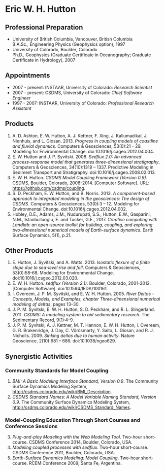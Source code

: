 # Eric W. H. Hutton

## Professional Preparation

*   University of British Columbia, Vancouver, British Columbia  
    B.A.Sc., Engineering Physics (Geophysics option), 1997
*   University of Colorado, Boulder, Colorado  
    Ph.D., Geophysics (Graduate Certificate in Oceanography; Graduate
    Certificate in Hydrology), 2007

## Appointments

*   2007 - present: INSTAAR, University of Colorado: *Research Scientist*
*   2007 - present: CSDMS, University of Colorado: *Chief Software Engineer*
*   1997 - 2007: INSTAAR, University of Colorado: *Professional Research Assistant*

## Products

1.  A. D. Ashton, E. W. Hutton, A. J. Kettner, F. Xing, J. Kallumadikal, J.
    Nienhuis, and L. Giosan. 2013. *Progress in coupling models of coastline and
    fluvial dynamics*. Computers & Geosciences, 53(0):21 – 29. Modeling for
    Environmental Change. doi:10.1016/j.cageo.2012.04.004.
1.  E. W. Hutton and J. P. Syvitski. 2008. *Sedflux 2.0: An advanced
    process-response model that generates three-dimensional stratigraphy*.
    Computers & Geosciences, 34(10):1319 – 1337. Predictive Modeling in
    Sediment Transport and Stratigraphy. doi:10.1016/j.cageo.2008.02.013.
1.  E. W. H. Hutton.  *CSDMS Model Coupling Framework (Version 0.9)*.  CSDMS,
    Boulder, Colorado, 2008-2014. [Computer Software].
    URL: https://github.com/csdms/coupling.
1.  S. D. Peckham, E. W. Hutton, and B. Norris. 2013. *A component-based
    approach to integrated modeling in the geosciences: The design of CSDMS*.
    Computers & Geosciences, 53(0):3 – 12. Modeling for Environmental Change.
    doi:10.1016/j.cageo.2012.04.002.
1.  Hobley, D.E., Adams, J.M., Nudurupati, S.S., Hutton, E.W.,
    Gasparini, N.M., Istanbulluoglu, E. and Tucker, G.E., 2017. *Creative
    computing with Landlab: an open-source toolkit for building, coupling,
    and exploring two-dimensional numerical models of Earth-surface
    dynamics*. Earth Surface Dynamics, 5(1), p.21.

## Other Products

1.  E. Hutton, J. Syvitski, and A. Watts.  2013.  *Isostatic flexure of a
    finite slope due to sea-level rise and fall*.  Computers & Geosciences,
    53(0):58-68.  Modeling for Environmental Change.
    doi:10.1016/j.cageo.2012.03.020.
1.  E. W. H. Hutton. *sedflux (Version 2.1)*. Boulder, Colorado, 2001-2012.
    [Computer Software]. doi:10.1594/IEDA/100161.
1.  I. Overeem, J. P. M. Syvitski, and E. W. H. Hutton.  2005.  *River Deltas -
    Concepts, Models, and Examples, chapter Three-dimensional numerical
    modeling of deltas*, pages 13–30.
1.  J. P. M. Syvitski, E. W. H. Hutton, S. D. Peckham, and R. L.
    Slingerland.  2011. *CSDMS: A modeling system to aid sedimentary research*.
    The Sedimentary Record, 9(1):4–9.
1.  J. P. M. Syvitski, A. J. Kettner, M. T. Hannon, E. W. H. Hutton, I.
    Overeem, G. R. Brakenridge, J. Day, C. Vörösmarty, Y. Saito, L. Giosan, and
    R. J. Nicholls.  2009.  *Sinking deltas due to human activity*. Nature
    Geoscience, 2(10):681 – 686. doi:10.1038/ngeo629.

## Synergistic Activities

### Community Standards for Model Coupling

1.  *BMI: A Basic Modeling Interface Standard, Version 0.9*. The Community
    Surface Dynamics Modeling System,
    http://csdms.colorado.edu/wiki/BMI_Description.
2.  *CSDMS Standard Names: A Model Variable Naming Standard, Version 0.9*. The
    Community Surface Dynamics Modeling System,
    http://csdms.colorado.edu/wiki/CSDMS_Standard_Names.

### Model-Coupling Education Through Short Courses and Conference Sessions

3.  *Plug-and-play Modeling with the Web Modeling Tool*. Two-hour short-course.
    CSDMS Conference 2014, Boulder, Colorado, USA.
4.  *Modeling coupled processes with sedflux*. Two-hour short-course. CSDMS
    Conference 2011, Boulder, Colorado, USA.
5.  *Earth-Surface Dynamics Modeling: Model Coupling*.  Two-hour short-course.
    RCEM Conference 2009, Santa Fe, Argentina.
